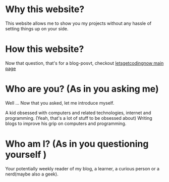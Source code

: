 # Why this website?
This website allows me to show you my projects without any hassle of setting things up on your side.

# How this website?
Now that question, that's for a blog-posvt, checkout [letsgetcodingnow main page][LGCN]

# Who are you? (As in you asking me)
Well ... Now that you asked, let me introduce myself.

A kid obsessed with computers and related technologies, internet and programming. (Yeah, that's a lot of stuff to be obsessed about)
Writing blogs to improve his grip on computers and programming.

# Who am I? (As in you questioning yourself )
Your potentially weekly reader of my blog, a learner, a curious person or a nerd(maybe also a geek).






[LGCN]: letsgetcodingnow.wordpress.com
